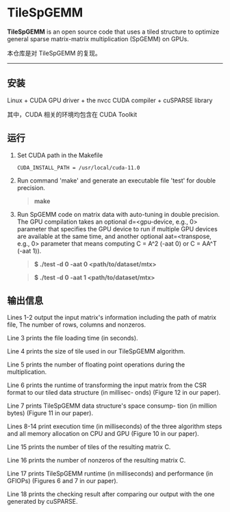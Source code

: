 # TileSpGEMM

**TileSpGEMM** is an open source code that uses a tiled structure to optimize general sparse matrix-matrix multiplication (SpGEMM) on GPUs.

本仓库是对 TileSpGEMM 的复现。

---

## 安装

Linux + CUDA GPU driver + the nvcc CUDA compiler + cuSPARSE library

其中，CUDA 相关的环境均包含在 CUDA Toolkit

## 运行

1. Set CUDA path in the Makefile

   `CUDA_INSTALL_PATH = /usr/local/cuda-11.0`

2. Run command 'make' and generate an executable file 'test' for double precision.

   > **make**

3. Run SpGEMM code on matrix data with auto-tuning in double precision. The GPU compilation takes an optional d=<gpu-device, e.g., 0> parameter that specifies the GPU device to run if multiple GPU devices are available at the same time, and another optional aat=<transpose, e.g., 0> parameter that means computing C = A^2 (-aat 0) or C = AA^T (-aat 1)).

   > **$ ./test -d 0 -aat 0 <path/to/dataset/mtx>**

   > **$ ./test -d 0 -aat 1 <path/to/dataset/mtx>**

## 输出信息

Lines 1-2 output the input matrix's information including the path of matrix file, The number of rows, columns and nonzeros.

Line 3 prints the file loading time (in seconds).

Line 4 prints the size of tile used in our TileSpGEMM algorithm.

Line 5 prints the number of floating point operations during the multiplication.

Line 6 prints the runtime of transforming the input matrix from the CSR format to our tiled data structure (in millisec- onds) (Figure 12 in our paper).

Line 7 prints TileSpGEMM data structure's space consump- tion (in million bytes) (Figure 11 in our paper).

Lines 8-14 print execution time (in milliseconds) of the three algorithm steps and all memory allocation on CPU and GPU (Figure 10 in our paper).

Line 15 prints the number of tiles of the resulting matrix C.

Line 16 prints the number of nonzeros of the resulting matrix C.

Line 17 prints TileSpGEMM runtime (in milliseconds) and performance (in GFlOPs) (Figures 6 and 7 in our paper).

Line 18 prints the checking result after comparing our output with the one generated by cuSPARSE.
